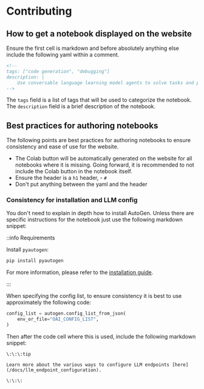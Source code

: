 # Contributing

## How to get a notebook displayed on the website

Ensure the first cell is markdown and before absolutely anything else include the following yaml within a comment.

```markdown
<!--
tags: ["code generation", "debugging"]
description: |
    Use conversable language learning model agents to solve tasks and provide automatic feedback through a comprehensive example of writing, executing, and debugging Python code to compare stock price changes.
-->
```

The `tags` field is a list of tags that will be used to categorize the notebook. The `description` field is a brief description of the notebook.

## Best practices for authoring notebooks

The following points are best practices for authoring notebooks to ensure consistency and ease of use for the website.

- The Colab button will be automatically generated on the website for all notebooks where it is missing. Going forward, it is recommended to not include the Colab button in the notebook itself.
- Ensure the header is a `h1` header, - `#`
- Don't put anything between the yaml and the header

### Consistency for installation and LLM config

You don't need to explain in depth how to install AutoGen. Unless there are specific instructions for the notebook just use the following markdown snippet:

\:\:info Requirements

Install `pyautogen`:
```bash
pip install pyautogen
```

For more information, please refer to the [installation guide](/docs/installation/).

\:\:\:

When specifying the config list, to ensure consistency it is best to use approximately the following code:

```python
config_list = autogen.config_list_from_json(
    env_or_file="OAI_CONFIG_LIST",
)
```

Then after the code cell where this is used, include the following markdown snippet:

```
\:\:\:tip

Learn more about the various ways to configure LLM endpoints [here](/docs/llm_endpoint_configuration).

\:\:\:
```
